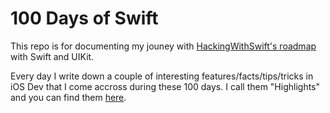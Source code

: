# 100 Days of Swift

This repo is for documenting my jouney with [HackingWithSwift's roadmap](https://www.hackingwithswift.com/100) with Swift and UIKit. 

Every day I write down a couple of interesting features/facts/tips/tricks in iOS Dev that I come accross during these 100 days. I call them "Highlights" and you can find them [here](highlights.md).
